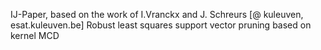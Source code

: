 IJ-Paper, based on the work of I.Vranckx and J. Schreurs  [@ kuleuven, esat.kuleuven.be]
Robust least squares support vector pruning based on kernel MCD


